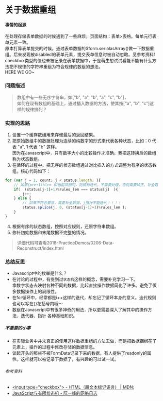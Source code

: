 # 关于数据重组

#### 事情的起源
在处理存储表单数据的时候遇到了一些麻烦。页面结构：表单>表格。每单元行表单元素一致。<br>
原本打算表单提交的时候，通过表单数据的$form.serialasArray()做一下数据重组。后来发现被disabled的表单元素，提交表单信息时被自动忽略。见参考资料1<br>
checkbox类型的值也未被记录在表单数据中，于是萌生想试试看能不能有什么方法把不规律的字符串重组为符合规律的数组的想法。<br>
HERE WE GO~

### 问题描述
> 数组中有一些无序字符串，如["b", "a", "b", "a", "c", "b"]，<br>
如何在现有数组的基础上，通过插入数据的方法，使其按["a", "b", "c"]这样的规律排列？

### 实现的思路
1. 设置一个缓存数组用来存储最后的返回结果。
2. 把原始数组中的数据处理为连续的纯数字的形式来代表各种状态，比如：0 代表 "a", 1 代表 "b" 这样。<br>
因为在Javascript中，只有数字大小的比较操作才准确。我把这转换后的数组称为状态数组。
3. <b></b>在循环的过程中，把无序的状态数组通过对比插入的方式调整为有序的状态数组。核心代码如下：
```javascript
for (var j = 1, count; j < status.length; ){
    // 如果(pre+1)%len 和当前项相同，则顺利迭代，不需要处理，否则需要矫正、补全数据
    if(  (status[j-1]+1)%rules_len === status[j]  ){
        j++;
    } else {
        // 如果不符合要求，需要补全数据，j指针不能迭代！！！！
        status.splice(j, 0, (status[j-1]+1)%rules_len );
    }
}
```
4. 根据有序的状态数组，按照对应规则，还原字符串数组。
5. 修补初始数据和末尾数据不完整的情况。

> 详细代码可查看2018-PracticeDemos/0206-Data-Reconstruct/index.html

### 总结反思
* Javascript中的枚举是什么？
* 在讨论的过程中，有提到过`状态机`这样的概念，需要补充学习一下。<br>
拿数字状态去映射各种不同的数据，比起直接操作数据简化了许多。避免了很多数据操作上的局限性。
* 在for循环中，经常都是i++这样的迭代，却忘记了循环本身的意义。迭代规则也可以写在{}花括号内哦～
* 数组在Javascript中有很多神奇的用法，所以更需要深入了解其中的操作方法、迭代器、指针 各种基础知识。


##### 不重要的小事
* 在实际业务中并未真正的使用这样数据重组的方法去做，而是把数据捆绑在了元素上，操作的过程中修改存储的数据信息。
* 谈起开头的那些不被FormData记录下来的数据，有人提供了readonly的属性。这样就可以被记录下数据了，有兴趣的可以试一试。


###### 参考资料
* [&lt;input type=&#34;checkbox&#34;&gt; - HTML（超文本标记语言） | MDN](https://developer.mozilla.org/zh-CN/docs/Web/HTML/Element/Input/checkbox);
* [JavaScript与有限状态机 - 阮一峰的网络日志](http://www.ruanyifeng.com/blog/2013/09/finite-state_machine_for_javascript.html)